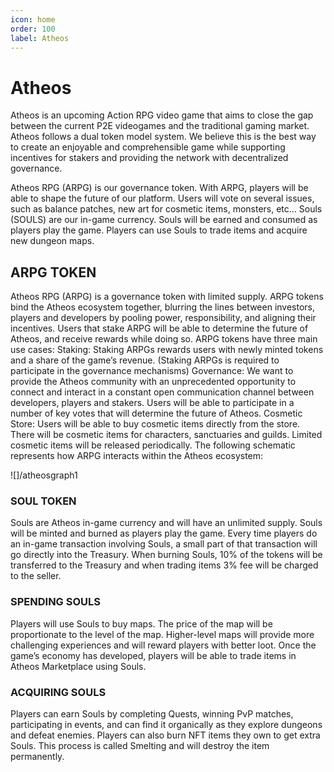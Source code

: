 ```yaml
---
icon: home
order: 100
label: Atheos
---
```

# Atheos
Atheos is an upcoming Action RPG video game that aims to close the gap between the current P2E videogames and the traditional gaming market. Atheos follows a dual token model system. We believe this is the best way to create an enjoyable and comprehensible game while supporting incentives for stakers and providing the network with decentralized governance.

Atheos RPG (ARPG) is our governance token. With ARPG, players will be able to shape the future of our platform. Users will vote on several issues, such as balance patches, new art for cosmetic items, monsters, etc…
Souls (SOULS) are our in-game currency. Souls will be earned and consumed as players play the game. Players can use Souls to trade items and acquire new dungeon maps.


## ARPG TOKEN

Atheos RPG (ARPG) is a governance token with limited supply. ARPG tokens bind the Atheos ecosystem together, blurring the lines between investors, players and developers by pooling power, responsibility, and aligning their incentives.
Users that stake ARPG will be able to determine the future of Atheos, and receive rewards while doing so.
ARPG tokens have three main use cases:
Staking: Staking ARPGs rewards users with newly minted tokens and a share of the game’s revenue. (Staking ARPGs is required to participate in the governance mechanisms)
Governance: We want to provide the Atheos community with an unprecedented opportunity to connect and interact in a constant open communication channel between developers, players and stakers. Users will be able to participate in a number of key votes that will determine the future of Atheos.
Cosmetic Store: Users will be able to buy cosmetic items directly from the store. There will be cosmetic items for characters, sanctuaries and guilds. Limited cosmetic items will be released periodically.
The following schematic represents how ARPG interacts within the Atheos ecosystem:

![]/atheosgraph1


### SOUL TOKEN

Souls are Atheos in-game currency and will have an unlimited supply. Souls will be minted and burned as players play the game. Every time players do an in-game transaction involving Souls, a small part of that transaction will go directly into the Treasury. When burning Souls, 10% of the tokens will be transferred to the Treasury and when trading items 3% fee will be charged to the seller.


### SPENDING SOULS
Players will use Souls to buy maps. The price of the map will be proportionate to the level of the map. Higher-level maps will provide more challenging experiences and will reward players with better loot. Once the game’s economy has developed, players will be able to trade items in Atheos Marketplace using Souls.

### ACQUIRING SOULS
Players can earn Souls by completing Quests, winning PvP matches, participating in events, and can find it organically as they explore dungeons and defeat enemies. Players can also burn NFT items they own to get extra Souls. This process is called Smelting and will destroy the item permanently.



